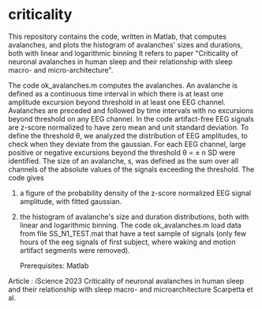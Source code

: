# criticality
This repository contains the code, written in Matlab, that computes avalanches, and plots the histogram of avalanches' sizes and durations, both with linear and logarithmic binning 
It refers to  paper  "Criticality of neuronal avalanches in human sleep and their relationship with sleep macro- and micro-architecture".

The code ok_avalanches.m computes the avalanches. 
An avalanche is defined as a continuous time interval in which there is at least one amplitude excursion beyond threshold in at least one EEG channel. Avalanches are preceded and followed by time intervals with no excursions beyond threshold on any EEG channel.
In the code artifact-free EEG signals are z-score normalized to have zero mean and unit standard deviation. To define the threshold θ, we analyzed the distribution of EEG amplitudes, to check when they deviate from the gaussian. For each EEG channel, large positive or negative excursions beyond the threshold θ = ± n SD were identified. The size of an avalanche, s, was defined as the sum over all channels of the absolute values of the signals exceeding the threshold.
The code  gives 
1) a figure of the probability density of the z-score normalized EEG signal amplitude, with fitted gaussian.
2) the histogram of avalanche's size and duration distributions, both with linear and logarithmic binning.
The code ok_avalanches.m load data from file SS_N1_TEST.mat that have a test sample of signals (only few hours of the eeg signals of first subject, where waking and motion artifact segments were removed).
   
    Prerequisites: 
        Matlab

Article : iScience 2023
Criticality of neuronal avalanches in human sleep
and their relationship with sleep macro- and microarchitecture Scarpetta et al.
